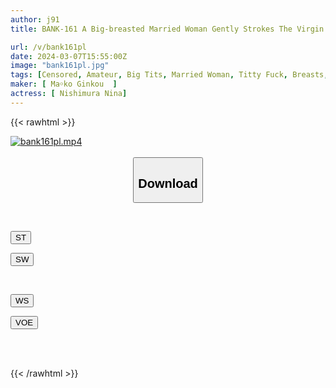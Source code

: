 ```yaml
---
author: j91
title: BANK-161 A Big-breasted Married Woman Gently Strokes The Virgin Boy, Asking, "Are You Sure It's Me?" 7

url: /v/bank161pl
date: 2024-03-07T15:55:00Z
image: "bank161pl.jpg"
tags: [Censored, Amateur, Big Tits, Married Woman, Titty Fuck, Breasts, Virgin Man, Ultra-Huge Tits, Huge Butt	]
maker: [ Ma￮ko Ginkou  ]
actress: [ Nishimura Nina]
---
```



{{< rawhtml >}}

<div class="video" data-videoid="erzgx9qwvjtJ4G">
    <a href="javascript:;">
        <img src="/v/bank161pl/bank161pl.jpg" width="WIDTH" height="HEIGHT" alt="bank161pl.mp4" loading="lazy">
    </a>
</div>

<script type="text/javascript" src="https://j91.asia/asset/on-demand-st.js"></script>

<br>
  <link rel="stylesheet" href="https://j91.asia/asset/bs5.css">
  
  <center>
  <button class="btn btn-primary" type="button" data-bs-toggle="collapse" data-bs-target=".multi-collapse" aria-expanded="false" aria-controls="multiCollapseExample1 multiCollapseExample2"><h2>Download</h2></button></center>
</p>
<div class="row">
  <div class="col">
    <div class="collapse multi-collapse" id="multiCollapseExample1">
      <div class="card card-body">
	      	      <br>
<div class="buttons">  
<p><a href="https://streamtape.to/v/erzgx9qwvjtJ4G" target="_blank"><button class="btn-hover color-3"><i class="fa fa-download"></i> ST</button></a></p>
<p><a href="https://cdnwish.com/l5w7jo53tt2r" target="_blank"><button class="btn-hover color-2"><i class="fa fa-download"></i> SW</button></a></p></div>
    </div>
  </div>
</div>
  <div class="col">
    <div class="collapse multi-collapse" id="multiCollapseExample2">
      <div class="card card-body">
	      <br>
<div class="buttons">
<p><a href="https://wolfstream.tv/6fk6onjho389"><button class="btn-hover color-9"><i class="fa fa-download"></i> WS</button></a></p>
<p><a href="https://voe.sx/d/89yynzt71mbh"><button class="btn-hover color-8"><i class="fa fa-download"></i> VOE</button></a></p></div>
<br><br>
      </div>
    </div>
  </div>
</div>

{{< /rawhtml >}}